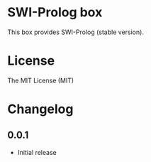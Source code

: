 # SWI-Prolog box

This box provides SWI-Prolog (stable version).

# License

The MIT License (MIT)

# Changelog

## 0.0.1

- Initial release

